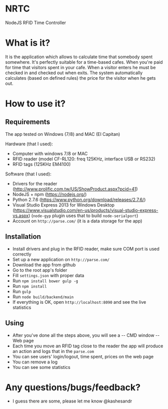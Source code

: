 # NRTC
NodeJS RFID Time Controller

# What is it?
It is the application which allows to calculate time that somebody spent somewhere. It's perfectly suitable for a time-based cafes. When you're paid for time that visitors spent in your cafe.
When a visitor enters he must be checked in and checked out when exits. The system automatically calculates (based on defined rules) the price for the visitor when he gets out.

# How to use it?
## Requirements

The app tested on Windows (7/8) and MAC (El Capitan)

Hardware (that I used):
- Computer with windows 7/8 or MAC
- RFID reader (model CF-RL120: freq 125KHz, interface USB or RS232)
- RFID tags (125KHz EM4100)

Software (that I used):
- Drivers for the reader (http://www.prolific.com.tw/US/ShowProduct.aspx?pcid=41)
- NodeJS + npm (https://nodejs.org/)
- Python 2.7.6 (https://www.python.org/download/releases/2.7.6/)
- Visual Studio Express 2013 for Windows Desktop (https://www.visualstudio.com/en-us/products/visual-studio-express-vs.aspx) (`node-gyp` plugin uses that to build `node-serialport`)
- Account on `http://parse.com/` (it is a data storage for the app)

## Installation
- Install drivers and plug in the RFID reader, make sure COM port is used correctly
- Set up a new application on `http://parse.com/`
- Download the app from github
- Go to the root app's folder
- Fill `settings.json` with proper data
- Run `npm install bower gulp -g`
- Run `npm install`
- Run `gulp`
- Run `node build/backend/main`
- If everything is OK, open `http://localhost:8090` and see the live statistics

## Using
- After you've done all the steps above, you will see a
-- CMD window
-- Web page
- Each time you move an RFID tag close to the reader the app will produce an action and logs that in the `parse.com`
- You can see users' login/logout, time spent, prices on the web page
- You can remove a log
- You can see some statistics

# Any questions/bugs/feedback?
- I guess there are some, please let me know @kashesandr
